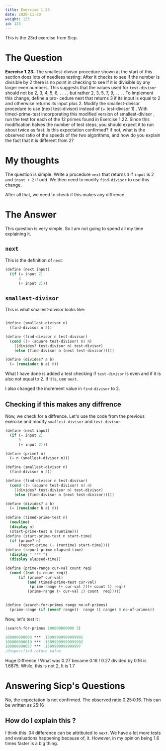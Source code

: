 ```yaml
---
title: Exercise 1.23
date: 2020-11-30
weight: 123
id: 123
---
```


This is the 23rd exercise from Sicp.

# The Question

**Exercise 1.23:** The smallest-divisor procedure shown at the
start of this section does lots of needless testing: After it checks to
see if the number is divisible by 2 there is no point in checking to
see if it is divisible by any larger even numbers. This suggests that
the values used for `test-divisor` should not be 2, 3, 4, 5, 6, . . . ,
but rather 2, 3, 5, 7, 9, . . . . To implement this change, define a pro-
cedure next that returns 3 if its input is equal to 2 and otherwise
returns its input plus 2. Modify the smallest-divisor procedure
to use (next test-divisor) instead of (+ test-divisor 1) .
With timed-prime-test incorporating this modified version of
smallest-divisor , run the test for each of the 12 primes found
in Exercise 1.22. Since this modification halves the number of
test steps, you should expect it to run about twice as fast. Is this
expectation confirmed? If not, what is the observed ratio of the
speeds of the two algorithms, and how do you explain the fact that
it is different from 2?

# My thoughts

The question is simple. Write a procedure `next` that returns 
`3`  if `input` is 2 and `input + 2` if odd. We then need to modify
`find-divisor` to use this change.

After all that, we need to check if this makes any diffrence.

# The Answer

This question is very simple. So I am not going to spend all my time
explaining it.

## `next`

This is the definition of `next`:

```scheme
(define (next input)
  (if (= input 2)
      3
      (+ input 2)))
```

## `smallest-divisor`

This is what smallest-divisor looks like:

```scheme

(define (smallest-divisor n)
  (find-divisor n 2))

(define (find-divisor n test-divisor)
  (cond ((> (square test-divisor) n) n)
	((divides? test-divisor n) test-divisor)
	(else (find-divisor n (next test-divisor)))))

(define (divides? a b)
  (= (remainder b a) 0))
```

What I have done is added a test checking if `test-divisor` is even
and if it is also not equal to 2. If it is, use `next`.

I also changed the increment value in `find-divisor` to 2.

## Checking if this makes any diffrence

Now, we check for a diffrence. Let's use the code from the previous
exercise and modify `smallest-divisor` and `test-divisor`.

```scheme
(define (next input)
  (if (= input 2)
      3
      (+ input 2)))

(define (prime? n)
  (= n (smallest-divisor n)))

(define (smallest-divisor n)
  (find-divisor n 2))

(define (find-divisor n test-divisor)
  (cond ((> (square test-divisor) n) n)
	((divides? test-divisor n) test-divisor)
	(else (find-divisor n (next test-divisor)))))

(define (divides? a b)
  (= (remainder b a) 0))
  
(define (timed-prime-test n)
  (newline)
  (display n)
  (start-prime-test n (runtime)))
(define (start-prime-test n start-time)
  (if (prime? n)
      (report-prime (- (runtime) start-time))))
(define (report-prime elapsed-time)
  (display " *** ")
  (display elapsed-time))

(define (prime-range cur-val count req)
  (cond ((not (= count req))
	  (if (prime? cur-val)
	      (and (timed-prime-test cur-val)
	       (prime-range (+ cur-val 2)(+ count 1) req))
	      (prime-range (+ cur-val 2) count  req)))))

	  
(define (search-for-primes range no-of-primes)
  (prime-range (if (even? range)(- range 1) range) 0 no-of-primes))
```

Now, let's test it :

```scheme
(search-for-primes 100000000000 3)

100000000003 *** .15999999999999992
100000000019 *** .15999999999999992
100000000057 *** .1599999999999997
;Unspecified return value

```

Huge Diffrence ! What was 0.27 became 0.16 ! 0.27 divided by 0.16 is
1.6875. While, this is not 2, It is 1.7


# Answering Sicp's Questions

No, the expectation is not confirmed. The observed ratio 0.25:0.16. This
can be written as 25:16

## How do I explain this ?

I think this .04 difference can be attributed to `next`. We have a lot
more tests and evaluations happening because of, it. However, in my
opinion being 1.6 times faster is a big thing.







